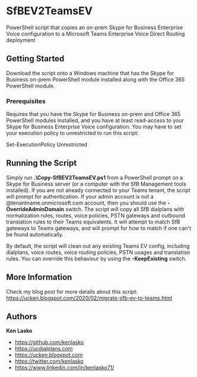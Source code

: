 # SfBEV2TeamsEV
PowerShell script that copies an on-prem Skype for Business Enterprise Voice configuration to a Microsoft Teams Enterprise Voice Direct Routing deployment

## Getting Started

Download the script onto a Windows machine that has the Skype for Business on-prem PowerShell module installed along with the Office 365 PowerShell module.

### Prerequisites

Requires that you have the Skype for Business on-prem and Office 365 PowerShell modules installed, and you have at least read-access to your Skype for Business Enterprise Voice configuration. You may have to set your execution policy to unrestricted to run this script: 

Set-ExecutionPolicy Unrestricted


## Running the Script

Simply run **.\Copy-SfBEV2TeamsEV.ps1** from a PowerShell prompt on a Skype for Business server (or a computer with the SfB Management tools installed). If you are not already connected to your Teams tenant, the script will prompt for authentication. If your admin account is not a @tenantname.onmicrosoft.com account, then you should use the **-OverrideAdminDomain** switch. The script will copy all SfB dialplans with normalization rules, routes, voice policies, PSTN gateways and outbound translation rules to their Teams equivalents. It will attempt to match SfB gateways to Teams gateways, and will prompt for how to match if one can't be found automatically.

By default, the script will clean out any existing Teams EV config, including dialplans, voice routes, voice routing policies, PSTN usages and translation rules. You can override this behaviour by using the **-KeepExisting** switch.

## More Information

Check my blog post for more details about this script: https://ucken.blogspot.com/2020/02/migrate-sfb-ev-to-teams.html

## Authors

**Ken Lasko** 
* https://github.com/kenlasko
* https://ucdialplans.com
* https://ucken.blogspot.com
* https://twitter.com/kenlasko
* https://www.linkedin.com/in/kenlasko71/
